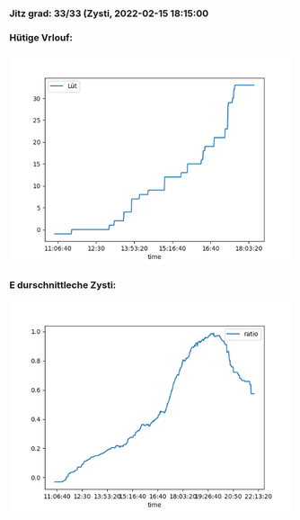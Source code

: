 ### Jitz grad: 33/33 (Zysti, 2022-02-15 18:15:00

### Hütige Vrlouf:
![Graph](Today.png)

### E durschnittleche Zysti:
![Graph](Zysti.png)